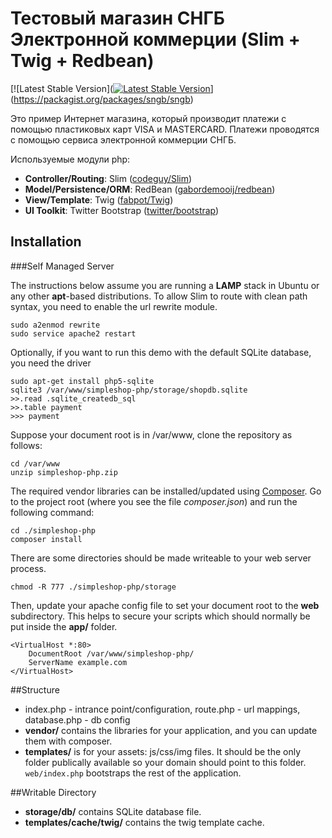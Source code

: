 Тестовый магазин СНГБ Электронной коммерции (Slim + Twig + Redbean)
======================================================

[![Latest Stable Version]([![Latest Stable Version](https://poser.pugx.org/leaphly/cart-bundle/version.png)](https://packagist.org/packages/leaphly/cart-bundle)](https://packagist.org/packages/sngb/sngb)

Это пример Интернет магазина, который производит платежи с помощью пластиковых карт VISA и MASTERCARD. 
Платежи проводятся с помощью сервиса электронной коммерции СНГБ.

Используемые модули php:
* **Controller/Routing**: Slim ([codeguy/Slim](https://github.com/codeguy/Slim))
* **Model/Persistence/ORM**: RedBean ([gabordemooij/redbean](https://github.com/gabordemooij/redbean))
* **View/Template**: Twig ([fabpot/Twig](https://github.com/fabpot/Twig))
* **UI Toolkit**: Twitter Bootstrap ([twitter/bootstrap](https://github.com/twitter/bootstrap))

## Installation

###Self Managed Server

The instructions below assume you are running a **LAMP** stack in Ubuntu or any other **apt**-based distributions. To allow Slim to route with clean path syntax, you need to enable the url rewrite module.   

    sudo a2enmod rewrite
    sudo service apache2 restart

Optionally, if you want to run this demo with the default SQLite database, you need the driver

    sudo apt-get install php5-sqlite
    sqlite3 /var/www/simpleshop-php/storage/shopdb.sqlite
    >>.read .sqlite_createdb_sql
    >>.table payment
    >>> payment

Suppose your document root is in /var/www, clone the repository as follows:

    cd /var/www
    unzip simpleshop-php.zip

The required vendor libraries can be installed/updated using [Composer](http://getcomposer.org/). Go to the project root (where you see the file *composer.json*) and run the following command:

    cd ./simpleshop-php
    composer install

There are some directories should be made writeable to your web server process. 

    chmod -R 777 ./simpleshop-php/storage

Then, update your apache config file to set your document root to the **web** subdirectory. This helps to secure your scripts which should normally be put inside the **app/** folder.

    <VirtualHost *:80>
        DocumentRoot /var/www/simpleshop-php/
        ServerName example.com
    </VirtualHost>

##Structure

* index.php - intrance point/configuration, route.php - url mappings, database.php - db config
* **vendor/** contains the libraries for your application, and you can update them with composer.
* **templates/** is for your assets: js/css/img files. It should be the only folder publically available so your domain should point to this folder. `web/index.php` bootstraps the rest of the application.

##Writable Directory

* **storage/db/** contains SQLite database file.
* **templates/cache/twig/** contains the twig template cache.

